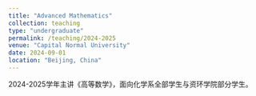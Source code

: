 ```yaml
---
title: "Advanced Mathematics"
collection: teaching
type: "undergraduate"
permalink: /teaching/2024-2025
venue: "Capital Normal University"
date: 2024-09-01
location: "Beijing, China"
---
```


2024-2025学年主讲《高等数学》，面向化学系全部学生与资环学院部分学生。